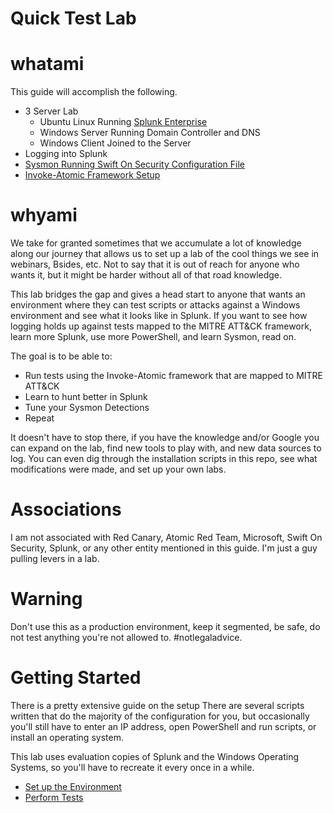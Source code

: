 # Quick Test Lab 

# whatami

This guide will accomplish the following. 
- 3 Server Lab
  - Ubuntu Linux Running [Splunk Enterprise](https://www.splunk.com/en_us/software/splunk-enterprise.html)
  - Windows Server Running Domain Controller and DNS
  - Windows Client Joined to the Server
- Logging into Splunk
- [Sysmon Running Swift On Security Configuration File](https://github.com/SwiftOnSecurity/sysmon-config)
- [Invoke-Atomic Framework Setup](https://github.com/redcanaryco/atomic-red-team)

# whyami 

We take for granted sometimes that we accumulate a lot of knowledge along our journey that allows us to set up a lab of the cool things we see in webinars, Bsides, etc. Not to say that it is out of reach for anyone who wants it, but it might be harder without all of that road knowledge. 

This lab bridges the gap and gives a head start to anyone that wants an environment where they can test scripts or attacks against a Windows environment and see what it looks like in Splunk. If you want to see how logging holds up against tests mapped to the MITRE ATT&CK framework, learn more Splunk, use more PowerShell, and learn Sysmon, read on. 

The goal is to be able to: 

- Run tests using the Invoke-Atomic framework that are mapped to MITRE ATT&CK
- Learn to hunt better in Splunk
- Tune your Sysmon Detections
- Repeat

It doesn't have to stop there, if you have the knowledge and/or Google you can expand on the lab, find new tools to play with, and new data sources to log. You can even dig through the installation scripts in this repo, see what modifications were made, and set up your own labs. 

# Associations 

I am not associated with Red Canary, Atomic Red Team, Microsoft, Swift On Security, Splunk, or any other entity mentioned in this guide. I'm just a guy pulling levers in a lab. 

# Warning 

Don't use this as a production environment, keep it segmented, be safe, do not test anything you're not allowed to. #notlegaladvice. 

# Getting Started 

There is a pretty extensive guide on the setup There are several scripts written that do the majority of the configuration for you, but occasionally you'll still have to enter an IP address, open PowerShell and run scripts, or install an operating system. 

This lab uses evaluation copies of Splunk and the Windows Operating Systems, so you'll have to recreate it every once in a while. 

- [Set up the Environment](./Setup.md)
- [Perform Tests](./Testing.md)